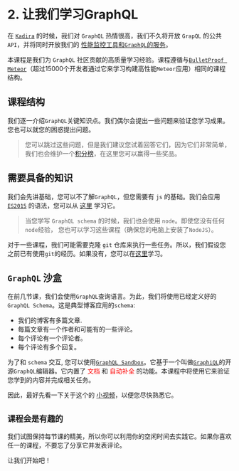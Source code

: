 # 2. 让我们学习GraphQL
在 [`Kadira`](https://kadira.io) 的时候，我们对 `GraphQL` 热情很高，我们不久将开放 `GrapQL` 的公共 `API`，并将同时开放我们的 [性能监控工具和`GraphQL`的服务](https://kadira.io/graphql)。

本课程是我们为 `GraphQL` 社区贡献的高质量学习经验。课程遵循与[`BulletProof Meteor`](https://bulletproofmeteor.com/)（超过15000个开发者通过它来学习构建高性能`Meteor`应用）相同的课程结构。

## 课程结构
我们逐一介绍`GraphQL`关键知识点。我们偶尔会提出一些问题来验证您学习成果。您也可以就您的困惑提出问题。
> 您可以跳过这些问题，但是我们建议您试着回答它们，因为它们非常简单，我们也会维护一个[积分榜](https://learngraphql.com/leaderboard)，在这里您可以赢得一些奖品。

## 需要具备的知识
我们会先讲基础，您可以不了解`GraphQL`，但您需要有 `js` 的基础。我们会应用 [`ES2015`](https://github.com/ericdouglas/ES6-Learning) 的语法，您可以从 [这里](https://github.com/lukehoban/es6features) 学习它。

> 当您学写 `GraphQL schema` 的时候，我们也会使用 `node`。即使您没有任何`node`经验， 您也可以学习这些课程（确保您的电脑上安装了`NodeJS`）。

对于一些课程，我们可能需要克隆 `git` 仓库来执行一些任务。所以，我们假设您之前已有使用`git`的经历。如果没有，您可以在[这里](https://try.github.io/levels/1/challenges/1)学习。

## `GraphQL` 沙盒
在前几节课，我们会使用`GraphQL`查询语言。为此，我们将使用已经定义好的`GraphQL Schema`。这是典型博客应用的`schema`:
- 我们的博客有多篇文章.
- 每篇文章有一个作者和可能有的一些评论。
- 每个评论有一个评论者。
- 每个评论有多个回复。

为了和 `schema` 交互, 您可以使用[`GraphQL Sandbox`](https://sandbox.learngraphql.com/)。它基于一个叫做[`GraphiQL`](https://github.com/graphql/graphiql)的开源`GraphQL`编辑器。它内置了 <font color=red>文档</font> 和 <font color=red>自动补全</font> 的功能。本课程中将使用它来验证您学到的内容并完成相关任务。

因此，最好先看一下关于这个的 [小视频](https://www.youtube.com/embed/Ou8PjP3dUI4?rel=0&amp;showinfo=0)，以便您尽快熟悉它。

## `课程会是有趣的`
我们试图保持每节课的精美，所以你可以利用你的空闲时间去实践它。如果你喜欢任一的课程，不要忘了分享它并发表评论。

让我们开始吧！
